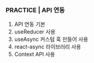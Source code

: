### PRACTICE | API 연동 
1. API 연동 기본
2. useReducer 사용
3. useAsync 커스텀 훅 만들어 사용
4. react-async 라이브러리 사용
5. Context API 사용
